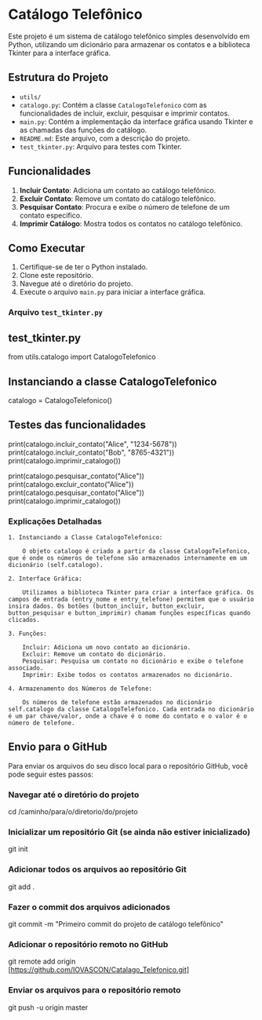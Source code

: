 # Catálogo Telefônico

Este projeto é um sistema de catálogo telefônico simples desenvolvido em Python, utilizando um dicionário para armazenar os contatos e a biblioteca Tkinter para a interface gráfica.

## Estrutura do Projeto

- `utils/`
- `catalogo.py`: Contém a classe `CatalogoTelefonico` com as funcionalidades de incluir, excluir, pesquisar e imprimir contatos.
- `main.py`: Contém a implementação da interface gráfica usando Tkinter e as chamadas das funções do catálogo.
- `README.md`: Este arquivo, com a descrição do projeto.
- `test_tkinter.py`: Arquivo para testes com Tkinter.

## Funcionalidades

1. **Incluir Contato**: Adiciona um contato ao catálogo telefônico.
2. **Excluir Contato**: Remove um contato do catálogo telefônico.
3. **Pesquisar Contato**: Procura e exibe o número de telefone de um contato específico.
4. **Imprimir Catálogo**: Mostra todos os contatos no catálogo telefônico.

## Como Executar

1. Certifique-se de ter o Python instalado.
2. Clone este repositório.
3. Navegue até o diretório do projeto.
4. Execute o arquivo `main.py` para iniciar a interface gráfica.

### Arquivo `test_tkinter.py`

## test_tkinter.py

from utils.catalogo import CatalogoTelefonico

## Instanciando a classe CatalogoTelefonico

catalogo = CatalogoTelefonico()

## Testes das funcionalidades

print(catalogo.incluir_contato("Alice", "1234-5678"))
print(catalogo.incluir_contato("Bob", "8765-4321"))
print(catalogo.imprimir_catalogo())

print(catalogo.pesquisar_contato("Alice"))
print(catalogo.excluir_contato("Alice"))
print(catalogo.pesquisar_contato("Alice"))
print(catalogo.imprimir_catalogo())

### Explicações Detalhadas

    1. Instanciando a Classe CatalogoTelefonico:

        O objeto catalogo é criado a partir da classe CatalogoTelefonico, que é onde os números de telefone são armazenados internamente em um dicionário (self.catalogo).

    2. Interface Gráfica:

        Utilizamos a biblioteca Tkinter para criar a interface gráfica. Os campos de entrada (entry_nome e entry_telefone) permitem que o usuário insira dados. Os botões (button_incluir, button_excluir, button_pesquisar e button_imprimir) chamam funções específicas quando clicados.

    3. Funções:

        Incluir: Adiciona um novo contato ao dicionário.
        Excluir: Remove um contato do dicionário.
        Pesquisar: Pesquisa um contato no dicionário e exibe o telefone associado.
        Imprimir: Exibe todos os contatos armazenados no dicionário.

    4. Armazenamento dos Números de Telefone:

        Os números de telefone estão armazenados no dicionário self.catalogo da classe CatalogoTelefonico. Cada entrada no dicionário é um par chave/valor, onde a chave é o nome do contato e o valor é o número de telefone.

## Envio para o GitHub

Para enviar os arquivos do seu disco local para o repositório GitHub, você pode seguir estes passos:

### Navegar até o diretório do projeto

cd /caminho/para/o/diretorio/do/projeto

### Inicializar um repositório Git (se ainda não estiver inicializado)

git init

### Adicionar todos os arquivos ao repositório Git

git add .

### Fazer o commit dos arquivos adicionados

git commit -m "Primeiro commit do projeto de catálogo telefônico"

### Adicionar o repositório remoto no GitHub

git remote add origin [https://github.com/IOVASCON/Catalago_Telefonico.git]

### Enviar os arquivos para o repositório remoto

git push -u origin master
